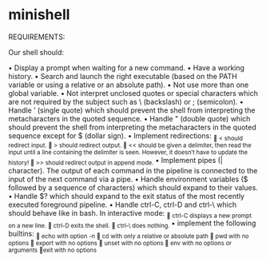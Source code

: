 # minishell

REQUIREMENTS:

Our shell should:

• Display a prompt when waiting for a new command.
• Have a working history.
• Search and launch the right executable (based on the PATH variable or using a
  relative or an absolute path).
• Not use more than one global variable.
• Not interpret unclosed quotes or special characters which are not required by the
  subject such as \ (backslash) or ; (semicolon).
• Handle ’ (single quote) which should prevent the shell from interpreting the metacharacters
  in the quoted sequence.
• Handle " (double quote) which should prevent the shell from interpreting the metacharacters
  in the quoted sequence except for $ (dollar sign).
  • Implement redirections:
   <sub>
 < should redirect input.
 > should redirect output.
 << should be given a delimiter, then read the input until a line containing the
delimiter is seen. However, it doesn’t have to update the history!
 >> should redirect output in append mode.
 </sub>
• Implement pipes (| character). The output of each command in the pipeline is
connected to the input of the next command via a pipe.
• Handle environment variables ($ followed by a sequence of characters) which
should expand to their values.
• Handle $? which should expand to the exit status of the most recently executed
foreground pipeline.
• Handle ctrl-C, ctrl-D and ctrl-\ which should behave like in bash.
In interactive mode:
 <sub>
 ctrl-C displays a new prompt on a new line.
 ctrl-D exits the shell.
 ctrl-\ does nothing.
</sub>
 • implement the following builtins:
 <sub>
 echo with option -n
 cd with only a relative or absolute path
 pwd with no options
 export with no options
 unset with no options
 env with no options or arguments
 exit with no options
 </sub>
